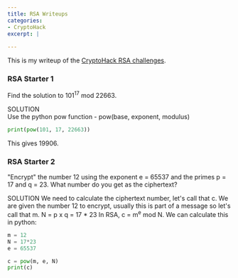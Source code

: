 ```yaml
---
title: RSA Writeups
categories:
- CryptoHack
excerpt: |
  
---
```


This is my writeup of the [CryptoHack RSA challenges](https://cryptohack.org/challenges/rsa).


### RSA Starter 1

Find the solution to 101<sup>17</sup> mod 22663.


SOLUTION <br>
Use the python pow function - pow(base, exponent, modulus)
```python
print(pow(101, 17, 22663))
```
This gives 19906.

### RSA Starter 2

"Encrypt" the number 12 using the exponent e = 65537 and the primes p = 17 and q = 23. What number do you get as the ciphertext?


SOLUTION
We need to calculate the ciphertext number, let's call that c. 
We are given the number 12 to encrypt, usually this is part of a message so let's call that m. 
N = p x q = 17 * 23
In RSA, c = m<sup>e</sup> mod N.
We can calculate this in python:
```python
m = 12
N = 17*23
e = 65537

c = pow(m, e, N)
print(c)
```

